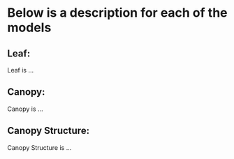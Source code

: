 # Below is a description for each of the models

## Leaf:

Leaf is ...

## Canopy:

Canopy is ...

## Canopy Structure:

Canopy Structure is ...
